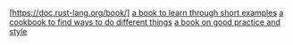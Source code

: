 [https://doc.rust-lang.org/book/]
[a book to learn through short examples](https://doc.rust-lang.org/rust-by-example/index.html)
[a cookbook to find ways to do different things](https://rust-lang-nursery.github.io/rust-cookbook/)
[a book on good practice and style](https://doc.rust-lang.org/1.0.0/style/README.html)
